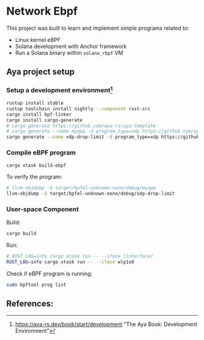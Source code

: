 # Network Ebpf

This project was built to learn and implement simple programs related to:

- Linux kernel eBPF
- Solana development with Anchor framework
- Run a Solana binary within `solana_rbpf` VM

## Aya project setup

### Setup a development environment[^dev]

```sh
rustup install stable
rustup toolchain install nightly --component rust-src
cargo install bpf-linker
cargo install cargo-generate
# cargo generate https://github.com/aya-rs/aya-template
# cargo generate --name myapp -d program_type=xdp https://github.com/aya-rs/aya-template
cargo generate --name xdp-drop-limit -d program_type=xdp https://github.com/aya-rs/aya-template
```

### Compile eBPF program

```sh
cargo xtask build-ebpf
```

To verify the program:

```sh
# llvm-objdump -S target/bpfel-unknown-none/debug/myapp
llvm-objdump -S target/bpfel-unknown-none/debug/xdp-drop-limit
```

### User-space Component

Build:

```sh
cargo build
```

Run:

```sh
# RUST_LOG=info cargo xtask run -- --iface [interface]
RUST_LOG=info cargo xtask run -- --iface wlp1s0
```

Check if eBPF program is running:

```sh
sudo bpftool prog list
```

## References:

[^1]: https://aya-rs.dev/book/ "The Aya Book"
[^2]: https://github.com/aya-rs/awesome-aya "Awesome Aya"
[^dev]: https://aya-rs.dev/book/start/development "The Aya Book: Development Environment"

